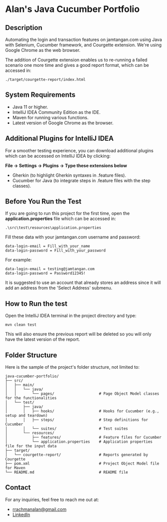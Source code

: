 # Alan's Java Cucumber Portfolio
## Description
Automating the login and transaction features on jamtangan.com using Java with Selenium, Cucumber framework, and Courgette extension. We're using Google Chrome as the web browser.

The addition of Courgette extension enables us to re-running a failed scenario one more time and gives a good report format, which can be accessed in:

```
./target/courgette-report/index.html
```

## System Requirements
- Java 11 or higher.
- IntelliJ IDEA Community Edition as the IDE.
- Maven for running various functions.
- Latest version of Google Chrome as the browser.

## Additional Plugins for IntelliJ IDEA
For a smoother testing experience, you can download additional plugins which can be accessed on IntelliJ IDEA by clicking:

**File -> Settings -> Plugins -> Type these extensions below**

- Gherkin (to highlight Gherkin syntaxes in .feature files).
- Cucumber for Java (to integrate steps in .feature files with the step classes).

## Before You Run the Test

If you are going to run this project for the first time, open the **application.properties** file which can be accessed in:

```
.\src\test\resources\application.properties
```

Fill these data with your jamtangan.com username and password:

```
data-login-email = Fill_with_your_name
data-login-password = Fill_with_your_password
```

For example:

```
data-login-email = testing@jamtangan.com
data-login-password = Password12345!
```

It is suggested to use an account that already stores an address since it will add an address from the 'Select Address' submenu.

## How to Run the test

Open the IntelliJ IDEA terminal in the project directory and type:

```
mvn clean test
```

This will also ensure the previous report will be deleted so you will only have the latest version of the report.

## Folder Structure
Here is the sample of the project's folder structure, not limited to:

```
java-cucumber-portfolio/
├── src/
│   ├── main/
│   │   └── java/
│   │       └── pages/                    # Page Object Model classes for the functionalities
│   └── test/
│       ├── java/
│       │   ├── hooks/                    # Hooks for Cucumber (e.g., setup and teardown)
│       │   ├── steps/                    # Step definitions for Cucumber
│       │   └── suites/                   # Test suites
│       └── resources/
│           ├── features/                 # Feature files for Cucumber
│           └── application.properties    # Application properties file for the input data
├── target/
│   └── courgette-report/                 # Reports generated by Courgette
├── pom.xml                               # Project Object Model file for Maven
└── README.md                             # README file
```

## Contact
For any inquiries, feel free to reach me out at:
- rrachmanalan@gmail.com
- [LinkedIn](https://www.linkedin.com/in/rrachmanalan/)
